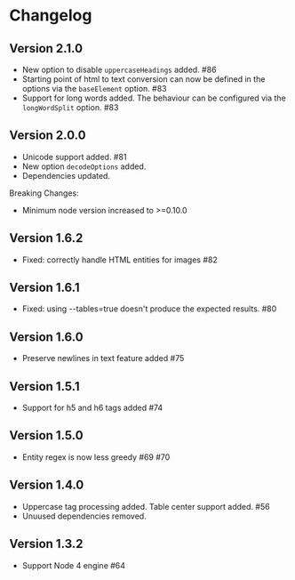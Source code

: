 # Changelog

## Version 2.1.0

 * New option to disable `uppercaseHeadings` added. #86
 * Starting point of html to text conversion can now be defined in the options via the `baseElement` option. #83
 * Support for long words added. The behaviour can be configured via the `longWordSplit` option. #83

## Version 2.0.0

 * Unicode support added. #81
 * New option `decodeOptions` added.
 * Dependencies updated.

Breaking Changes:

 * Minimum node version increased to >=0.10.0

## Version 1.6.2

 * Fixed: correctly handle HTML entities for images #82

## Version 1.6.1

 * Fixed: using --tables=true doesn't produce the expected results. #80

## Version 1.6.0

 * Preserve newlines in text feature added #75

## Version 1.5.1

 * Support for h5 and h6 tags added #74

## Version 1.5.0

 * Entity regex is now less greedy #69 #70

## Version 1.4.0

 * Uppercase tag processing added. Table center support added. #56
 * Unuused dependencies removed.

## Version 1.3.2

* Support Node 4 engine #64

